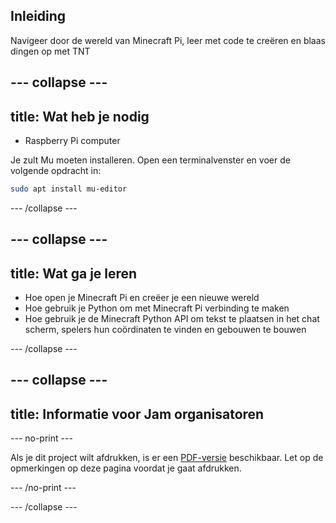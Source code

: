 ## Inleiding

Navigeer door de wereld van Minecraft Pi, leer met code te creëren en blaas dingen op met TNT

--- collapse ---
---
title: Wat heb je nodig
---

- Raspberry Pi computer

Je zult Mu moeten installeren. Open een terminalvenster en voer de volgende opdracht in:

```bash
sudo apt install mu-editor
```

--- /collapse ---

--- collapse ---
---
title: Wat ga je leren
---

- Hoe open je Minecraft Pi en creëer je een nieuwe wereld
- Hoe gebruik je Python om met Minecraft Pi verbinding te maken
- Hoe gebruik je de Minecraft Python API om tekst te plaatsen in het chat scherm, spelers hun coördinaten te vinden en gebouwen te bouwen

--- /collapse ---

--- collapse ---
---
title: Informatie voor Jam organisatoren
---

--- no-print ---

Als je dit project wilt afdrukken, is er een [PDF-versie](https://github.com/raspberrypilearning/jam-worksheets/raw/master/pdf/Minecraft-TNT.pdf) beschikbaar. Let op de opmerkingen op deze pagina voordat je gaat afdrukken.

--- /no-print ---

--- /collapse ---